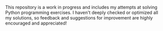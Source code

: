 This repository is a work in progress and includes my attempts at solving Python programming exercises. I haven't deeply checked or optimized all my solutions, so feedback and suggestions for improvement are highly encouraged and appreciated!
